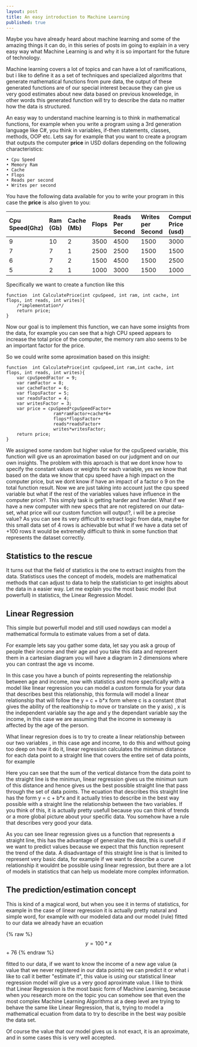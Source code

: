 ```yaml
---
layout: post
title: An easy introduction to Machine Learning
published: true
---
```


Maybe you have already heard about machine learning and some of the amazing things it can do, in this series of posts im going to explain in a very easy way what Machine Learning is and why it is so important for the future of technology.

Machine learning covers a lot of topics and can have a lot of ramifications, but i like to define it as a set of techniques and specialized algoritms that generate mathematical functions from pure data, the output of these generated functions are of our special interest because they can give us very good estimates about new data based on previous knoweledge, in other words this generated function will try to describe the data no matter how the data is structured.

An easy way to understand machine learning is to think in mathematical functions, for example when you write a program using a 3rd generation language like C#, you think in variables, if-then statements, classes, methods, OOP etc. Lets say for example that you want to create a program that outputs the computer **price** in USD dollars depending on the following characteristics:

	• Cpu Speed
	• Memory Ram
	• Cache
	• Flops
	• Reads per second
	• Writes per second

You have the following data available for you to write your program in this case the **price** is also given to you:

| Cpu Speed(Ghz)  | Ram (Gb)  | Cache (Mb)  | Flops  |  Reads Per Second |  Writes per Second | Computer Price (usd)  |
|:----------------|:----------|:------------|:-------|:------------------|:-------------------|:----------------------|
| 	9  	  | 	10    |      2      |  3500  |       4500        |        1500        |        3000           |
|       7         |     7     |      1      |  2500  |       2500        |        1500        |        1500           |
| 	6 	  |     7     |      2      |  1500  |       4500        |        1500        |        2500           |
| 	5	  |     2     |      1      |  1000  |       3000        |        1500        |        1000           |

Specifically we want to create a function like this

```
function  int CalculatePrice(int cpuSpeed, int ram, int cache, int flops, int reads, int writes){
	/*implementation*/
	return price;
}
```

Now our goal is to implement this function, we can have some insights from the data, for example you can see that a high CPU speed appears to increase the total price of the computer, the memory ram also seems to be an important factor for the price.

So we could write some aproximation based on this insight:

```
function  int CalculatePrice(int cpuSpeed,int ram,int cache, int flops, int reads, int writes){
	var cpuSpeedFactor = 9;
    var ramFactor = 8;
    var cacheFactor = 6;
    var flopsFactor = 5;
    var readsFactor = 4;
    var writesFactor = 3;
	var price = cpuSpeed*cpuSpeedFactor+
    			  ram*ramFactor+cache*6+
                  flops*flopsFactor+
                  reads*readsFactor+
                  writes*writesFactor;
	return price;
}
```

We assigned some random but higher value for the cpuSpeed variable, this function will give us  an aproximation based on our judgment and on our own insights. The problem with this aproach is that we dont know how to specify the constant values or weights for each variable, yes we know that based on the data we know that cpu speed have a high impact on the computer price, but we dont know if have an impact of a factor o 9 on the total function result. Now we are just taking into account just the cpu speed variable but what if the rest of the variables values have influence in the computer price?. This simply task is getting harder and harder.
What if we have a new computer with new specs that are not registered on our data-set, what price will our custom function will output?, i will be a precise value?
As you can see its very difficult to extract logic from data, maybe for this small data set of 4 rows is achievable but what if we have a data set of +100 rows it would be extremelly difficult to think in some function that represents the dataset correctly.

## Statistics to the rescue 
It turns out that the field of statistics is the one to extract insights from the data.
Statistiscs uses the concept of models, models are mathematical methods that can adjust to data to help the statistician to get insights about the data in a easier way. Let me explain you the most basic model (but powerfull) in statistics, the Linear Regression Model.

## Linear Regression
This simple but  powerfull model and still used nowdays can model a mathematical formula to estimate values from a set of data.

For example lets say you gather some data, let say you ask a group of people their income and their age and you take this data and represent them in a cartesian diagram you will have a diagram in 2 dimensions where you can contrast the age vs income.



In this case you have a bunch of points representing the relationship between age and income, now with statistics and more specifically with a model like linear regression you can model a custom formula for your data that describes best this relationship, this formula will model a linear relationship that will follow  the  y = c + b*x  form where c is a constant (that gives the ability of the realtionship to move or translate on the y axis) , x is the independent variable say the age and y the dependant variable say the income, in this case we are assuming that the income in someway  is affected by the age of the person.

What linear regresion does is to try to create a linear relationship between our two variables , in this case age and income, to do this and without going too deep on how it do it, linear regression calculates the minimun distance for each data point to a straight line that covers the entire set of data points, for example


Here you can see that the sum of the  vertical distance from the data point to the straight line is the minimun, linear regression gives us the minimun sum of this distance and hence gives us the best possible straight line that pass through the set of data points.
The ecuation that describes this straight line has the form y = c + b*x and it actually tries to describe in the best way possible  with a straight line the relationship between the two variables. If you think of this, it is actually pretty usefull because you can think of trends or a more global picture about your specific data. You somehow have a rule that describes very good your data.

As you can see linear regression gives us a function that represents a straight line, this has the advantage of generalize the data, this is usefull if we want to predict values because we expect that this function represent the trend of the data. A disadvantage of this straight line is that is limited to represent very basic data, for example if we want to describe a curve relationship it wouldnt be possible using linear regression, but there are a lot of models in statistics that can help us modelate more complex information.

## The prediction/estimation concept
This is kind of a magical word, but when you see it in terms of statistics, for example in the case of linear regression it is actually pretty natural and simple word, for example with our modeled data and our model (rule) fitted to our data we already have an ecuation 

 {% raw %}
  $$y = 100*x$$ + 76
 {% endraw %}

fitted to our data, if we want to know the income of a new age value (a value that we never registered in our data points) we can predict it or what i like to call it better "estimate it", this value is using our statistical linear regression model will give us a very good aproximate value.
I like to think that Linear Regression is the most basic form of Machine Learning, because when you research more on the topic you can somehow see that even the most complex Machine Learning Algorithms at a deep level are trying to  behave the same like Linear Regression, that is, trying to model a mathematical ecuation from data to try to describe in the best way posible the data set.

Of course the value that our model gives us is not exact, it is an aproximate, and in some cases this is very well accepted.
